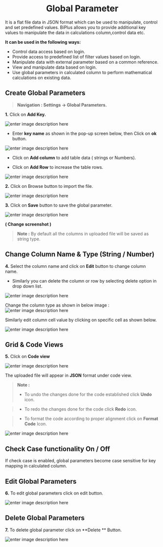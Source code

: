 <center><h1>Global Parameter</h1></center>

It is a flat file data in JSON format which can be used to manipulate, control and set predefined values.
BiPlus allows you to provide additional key values to manipulate the data in calculations column,control data etc. 
 
 **It can be used in the following ways:**
 
- Control data access based on login.
- Provide access to predefined list of filter values based on login.
- Manipulate data with external parameter based on a common reference.
- View and manipulate data based on login.
- Use global parameters in calculated column to perform mathematical calculations on existing data.
 
## Create  Global Parameters

>**Navigation : Settings → Global Parameters.**

**1.** Click on **Add Key.**

![enter image description here](https://raw.githubusercontent.com/sv18042016/fp1/eb08bee2614e37797672ab46bd201d2f6211d09b/images/global+para.png)

-  Enter **key name** as shown in the pop-up screen below, then Click on **ok** button.

![enter image description here](https://raw.githubusercontent.com/sv18042016/fp1/af27c45cb55b5170d224482c0ac646b1093c8f1a/images/global+para2.png)

 - Click on **Add column** to add table data ( strings or Numbers).
 
 - Click on **Add Row** to increase the table rows.
 

![enter image description here](https://raw.githubusercontent.com/sv18042016/fp1/a0355c0670a5270bd78cc76161b7c49b3598d57f/images/gp1.png)

**2.** Click on Browse button to import the file.

![enter image description here](https://raw.githubusercontent.com/sv18042016/fp1/f71f9b749c89e85f559f47a1db84bdb638fbc9a4/images/global+para3.png)

**3.** Click on **Save** button to save the global parameter.

![enter image description here](https://raw.githubusercontent.com/sv18042016/fp1/0d67f9ee78d4ee5a69d2e8b8ae127088b07972f0/images/save_globar.png) 

**( Change screenshot )**

>**Note :** By default all the columns in uploaded file will be saved as string type. 

## Change Column Name & Type (String / Number)

**4.** Select the column name and click on **Edit** button to change column name. 
- Similarly you can delete the column or row by selecting delete option in drop down list.

![enter image description here](https://raw.githubusercontent.com/sv18042016/fp1/d9f487e8bcb13f913640bdce2a7030f7b519167a/images/para1.png)
 
 Change the column type as shown in below image :
 ![enter image description here](https://raw.githubusercontent.com/sv18042016/fp1/d9f487e8bcb13f913640bdce2a7030f7b519167a/images/para2.png)

Similarly edit column cell value by clicking on specific cell as shown below.

![enter image description here](https://raw.githubusercontent.com/sv18042016/fp1/90ce2c5c848ba57722a38cdfb7623b6037e12058/images/para3.png)


## Grid & Code Views

**5.** Click on **Code view** 

![enter image description here](https://raw.githubusercontent.com/sv18042016/fp1/90776aed8960274aaa61da1fdae760d4210c27ea/images/global_parameter.png)

The uploaded file will appear in **JSON** format under code view.

> **Note :** 
>- To undo the changes done for the code established click  **Undo** icon. 

>-  To redo the changes done for the code click  **Redo** icon.

> - To format the code according to proper alignment click on **Format Code** Icon.


![enter image description here](https://raw.githubusercontent.com/sv18042016/fp1/81d718b1b8f8fb86a5e9e622a08de17b9fde36a9/images/codeview.png)

## Check Case functionality On / Off

If check case is enabled, global parameters become case sensitive for key mapping in calculated column.

## Edit Global Parameters

**6.** To edit global parameters click on edit button.

![enter image description here](https://raw.githubusercontent.com/sv18042016/fp1/f62789b75b84744ac187a098b61d4fc8fb752053/images/edit_para.png)

## Delete Global Parameters

**7.** To delete global parameter click on **Delete ** Button.

![enter image description here](https://raw.githubusercontent.com/sv18042016/fp1/f62789b75b84744ac187a098b61d4fc8fb752053/images/delete_para.png)


<!--stackedit_data:
eyJoaXN0b3J5IjpbLTEzNDU5MjI3MDYsMjA0MTMzODE5MCwtMj
Y3NjcyMTMsMjExNzYxNjkyMywtODk1MDkxODkwLDE2OTQzODc1
OTUsLTM5Njk0MjAwMSwxMjMxMzcwMjc5LC0xOTA3Nzc2ODQwLC
0xODExMTE3ODY1LC05MDA1MDE2NjFdfQ==
-->